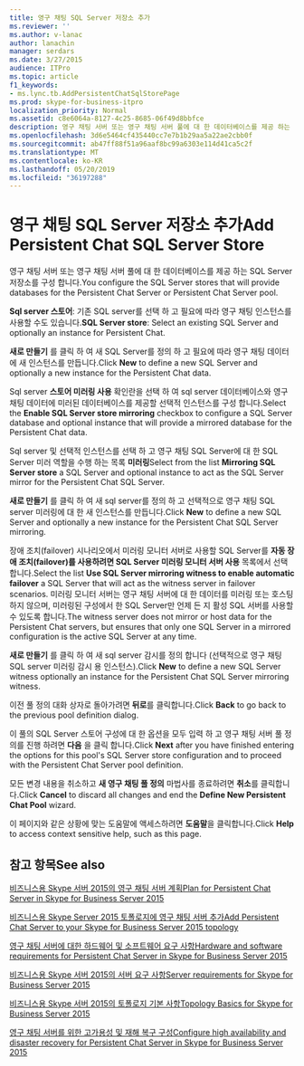 ```yaml
---
title: 영구 채팅 SQL Server 저장소 추가
ms.reviewer: ''
ms.author: v-lanac
author: lanachin
manager: serdars
ms.date: 3/27/2015
audience: ITPro
ms.topic: article
f1_keywords:
- ms.lync.tb.AddPersistentChatSqlStorePage
ms.prod: skype-for-business-itpro
localization_priority: Normal
ms.assetid: c8e6064a-8127-4c25-8685-06f49d8bbfce
description: 영구 채팅 서버 또는 영구 채팅 서버 풀에 대 한 데이터베이스를 제공 하는 SQL Server 저장소를 구성 합니다.
ms.openlocfilehash: 3d6e5464cf435440cc7e7b1b29aa5a22ae2cbb0f
ms.sourcegitcommit: ab47ff88f51a96aaf8bc99a6303e114d41ca5c2f
ms.translationtype: MT
ms.contentlocale: ko-KR
ms.lasthandoff: 05/20/2019
ms.locfileid: "36197288"
---
```

# <a name="add-persistent-chat-sql-server-store"></a><span data-ttu-id="7ae26-103">영구 채팅 SQL Server 저장소 추가</span><span class="sxs-lookup"><span data-stu-id="7ae26-103">Add Persistent Chat SQL Server Store</span></span>
 
<span data-ttu-id="7ae26-104">영구 채팅 서버 또는 영구 채팅 서버 풀에 대 한 데이터베이스를 제공 하는 SQL Server 저장소를 구성 합니다.</span><span class="sxs-lookup"><span data-stu-id="7ae26-104">You configure the SQL Server stores that will provide databases for the Persistent Chat Server or Persistent Chat Server pool.</span></span>
  
 <span data-ttu-id="7ae26-105">**Sql server 스토어**: 기존 SQL server를 선택 하 고 필요에 따라 영구 채팅 인스턴스를 사용할 수도 있습니다.</span><span class="sxs-lookup"><span data-stu-id="7ae26-105">**SQL Server store**: Select an existing SQL Server and optionally an instance for Persistent Chat.</span></span>
  
<span data-ttu-id="7ae26-106">**새로 만들기** 를 클릭 하 여 새 SQL Server를 정의 하 고 필요에 따라 영구 채팅 데이터에 새 인스턴스를 만듭니다.</span><span class="sxs-lookup"><span data-stu-id="7ae26-106">Click **New** to define a new SQL Server and optionally a new instance for the Persistent Chat data.</span></span>
  
<span data-ttu-id="7ae26-107">Sql server **스토어 미러링 사용** 확인란을 선택 하 여 sql server 데이터베이스와 영구 채팅 데이터에 미러된 데이터베이스를 제공할 선택적 인스턴스를 구성 합니다.</span><span class="sxs-lookup"><span data-stu-id="7ae26-107">Select the **Enable SQL Server store mirroring** checkbox to configure a SQL Server database and optional instance that will provide a mirrored database for the Persistent Chat data.</span></span>
  
<span data-ttu-id="7ae26-108">Sql server 및 선택적 인스턴스를 선택 하 고 영구 채팅 SQL Server에 대 한 SQL Server 미러 역할을 수행 하는 목록 **미러링**</span><span class="sxs-lookup"><span data-stu-id="7ae26-108">Select from the list **Mirroring SQL Server store** a SQL Server and optional instance to act as the SQL Server mirror for the Persistent Chat SQL Server.</span></span>
  
<span data-ttu-id="7ae26-109">**새로 만들기** 를 클릭 하 여 새 sql server를 정의 하 고 선택적으로 영구 채팅 SQL server 미러링에 대 한 새 인스턴스를 만듭니다.</span><span class="sxs-lookup"><span data-stu-id="7ae26-109">Click **New** to define a new SQL Server and optionally a new instance for the Persistent Chat SQL Server mirroring.</span></span>
  
<span data-ttu-id="7ae26-110">장애 조치(failover) 시나리오에서 미러링 모니터 서버로 사용할 SQL Server를 **자동 장애 조치(failover)를 사용하려면 SQL Server 미러링 모니터 서버 사용** 목록에서 선택합니다.</span><span class="sxs-lookup"><span data-stu-id="7ae26-110">Select the list **Use SQL Server mirroring witness to enable automatic failover** a SQL Server that will act as the witness server in failover scenarios.</span></span> <span data-ttu-id="7ae26-111">미러링 모니터 서버는 영구 채팅 서버에 대 한 데이터를 미러링 또는 호스팅하지 않으며, 미러링된 구성에서 한 SQL Server만 언제 든 지 활성 SQL 서버를 사용할 수 있도록 합니다.</span><span class="sxs-lookup"><span data-stu-id="7ae26-111">The witness server does not mirror or host data for the Persistent Chat servers, but ensures that only one SQL Server in a mirrored configuration is the active SQL Server at any time.</span></span>
  
<span data-ttu-id="7ae26-112">**새로 만들기** 를 클릭 하 여 새 sql server 감시를 정의 합니다 (선택적으로 영구 채팅 SQL server 미러링 감시 용 인스턴스).</span><span class="sxs-lookup"><span data-stu-id="7ae26-112">Click **New** to define a new SQL Server witness optionally an instance for the Persistent Chat SQL Server mirroring witness.</span></span>
  
<span data-ttu-id="7ae26-113">이전 풀 정의 대화 상자로 돌아가려면 **뒤로**를 클릭합니다.</span><span class="sxs-lookup"><span data-stu-id="7ae26-113">Click **Back** to go back to the previous pool definition dialog.</span></span>
  
<span data-ttu-id="7ae26-114">이 풀의 SQL Server 스토어 구성에 대 한 옵션을 모두 입력 하 고 영구 채팅 서버 풀 정의를 진행 하려면 **다음** 을 클릭 합니다.</span><span class="sxs-lookup"><span data-stu-id="7ae26-114">Click **Next** after you have finished entering the options for this pool's SQL Server store configuration and to proceed with the Persistent Chat Server pool definition.</span></span>
  
<span data-ttu-id="7ae26-115">모든 변경 내용을 취소하고 **새 영구 채팅 풀 정의** 마법사를 종료하려면 **취소**를 클릭합니다.</span><span class="sxs-lookup"><span data-stu-id="7ae26-115">Click **Cancel** to discard all changes and end the **Define New Persistent Chat Pool** wizard.</span></span>
  
<span data-ttu-id="7ae26-116">이 페이지와 같은 상황에 맞는 도움말에 액세스하려면 **도움말**을 클릭합니다.</span><span class="sxs-lookup"><span data-stu-id="7ae26-116">Click **Help** to access context sensitive help, such as this page.</span></span>
  
## <a name="see-also"></a><span data-ttu-id="7ae26-117">참고 항목</span><span class="sxs-lookup"><span data-stu-id="7ae26-117">See also</span></span>

[<span data-ttu-id="7ae26-118">비즈니스용 Skype 서버 2015의 영구 채팅 서버 계획</span><span class="sxs-lookup"><span data-stu-id="7ae26-118">Plan for Persistent Chat Server in Skype for Business Server 2015</span></span>](../../plan-your-deployment/persistent-chat-server/persistent-chat-server.md)
  
[<span data-ttu-id="7ae26-119">비즈니스용 Skype Server 2015 토폴로지에 영구 채팅 서버 추가</span><span class="sxs-lookup"><span data-stu-id="7ae26-119">Add Persistent Chat Server to your Skype for Business Server 2015 topology</span></span>](../../deploy/deploy-persistent-chat-server/add-persistent-chat-server.md)
  
[<span data-ttu-id="7ae26-120">영구 채팅 서버에 대한 하드웨어 및 소프트웨어 요구 사항</span><span class="sxs-lookup"><span data-stu-id="7ae26-120">Hardware and software requirements for Persistent Chat Server in Skype for Business Server 2015</span></span>](../../plan-your-deployment/persistent-chat-server/hardware-and-software-requirements.md)
  
[<span data-ttu-id="7ae26-121">비즈니스용 Skype 서버 2015의 서버 요구 사항</span><span class="sxs-lookup"><span data-stu-id="7ae26-121">Server requirements for Skype for Business Server 2015</span></span>](../../plan-your-deployment/requirements-for-your-environment/server-requirements.md)
  
[<span data-ttu-id="7ae26-122">비즈니스용 Skype 서버 2015의 토폴로지 기본 사항</span><span class="sxs-lookup"><span data-stu-id="7ae26-122">Topology Basics for Skype for Business Server 2015</span></span>](../../plan-your-deployment/topology-basics/topology-basics.md)
  
[<span data-ttu-id="7ae26-123">영구 채팅 서버를 위한 고가용성 및 재해 복구 구성</span><span class="sxs-lookup"><span data-stu-id="7ae26-123">Configure high availability and disaster recovery for Persistent Chat Server in Skype for Business Server 2015</span></span>](../../deploy/deploy-persistent-chat-server/configure-hadr-for-persistent-chat.md)
